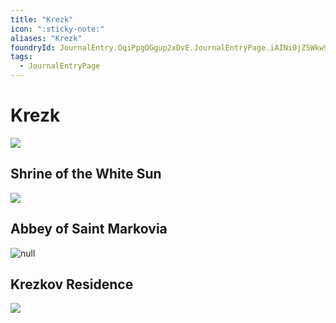```yaml
---
title: "Krezk"
icon: ":sticky-note:"
aliases: "Krezk"
foundryId: JournalEntry.OqiPpgOGgup2xDvE.JournalEntryPage.iAINi0jZ5WkwSCJS
tags:
  - JournalEntryPage
---
```


# Krezk
![](modules/legends-of-barovia-pk/assets/scene/Krezk%2018x10.webp)
## Shrine of the White Sun
![](modules/legends-of-barovia-pk/assets/scene/Krezk%20Shrine%2018x10.webp)
## Abbey of Saint Markovia
![null](modules/legends-of-barovia-pk/assets/scene/Abbey%20of%20Saint%20Markovia%2018x10.webp)
## Krezkov Residence
![](modules/legends-of-barovia-pk/assets/scene/Krezk%20town%20square%2018x10.webp)